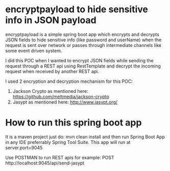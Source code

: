 # encryptpayload to hide sensitive info in JSON payload

encryptpayload is a simple spring boot app which encrypts and decrypts JSON fields to hide sensitive info (like password and userName) when the request is sent over network or passes through intermediate channels like some event driven system.

I did this POC when I wanted to encrypt JSON fields while sending the request through a REST api using RestTemplate and decrypt the incoming request when received by another REST api.

I used 2 encryption and decryption mechanism for this POC:

1. Jackson Crypto as mentioned here: https://github.com/meltmedia/jackson-crypto
2. Jasypt as mentioned here: http://www.jasypt.org/

# How to run this spring boot app

It is a maven project just do: mvn clean install and then run Spring Boot App in any IDE preferrably Spring Tool Suite.
This app will run at server.port=9045

Use POSTMAN to run REST apis for example:
POST http://localhost:9045/api/send-jasypt
